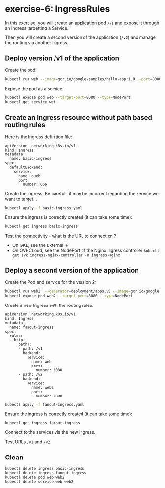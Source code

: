 # exercise-6: IngressRules

In this exercise, you will create an application pod `/v1` and expose it through an Ingress targetting a Service.


Then you will create a second version of the application (`/v2`) and manage the routing via another Ingress.

## Deploy version /v1 of the application

Create the pod:
```sh
kubectl run web --image=gcr.io/google-samples/hello-app:1.0 --port=8080
```

Expose the pod as a service:
```sh
kubectl expose pod web --target-port=8080 --type=NodePort
kubectl get service web
```

## Create an Ingress resource without path based routing rules

Here is the Ingress definition file:
```
apiVersion: networking.k8s.io/v1
kind: Ingress
metadata:
  name: basic-ingress
spec:
  defaultBackend:
    service:
      name: oueb
      port:
        number: 666
```

Create the ingress. Be carefull, it may be incorrect regarding the service we want to target...
```sh
kubectl apply -f basic-ingress.yaml
```

Ensure the ingress is correctly created (it can take some time):
```sh
kubectl get ingress basic-ingress
```

Test the connectivity - what is the URL to connect on ?
* On GKE, see the External IP
* On OVHCLoud, see the NodePort of the Nginx ingress controller `kubectl get svc ingress-nginx-controller -n ingress-nginx`

## Deploy a second version of the application

Create the Pod and service for the version 2:
```sh
kubectl run web2  --generator=deployment/apps.v1 --image=gcr.io/google-samples/hello-app:2.0 --port=8080
kubectl expose pod web2 --target-port=8080 --type=NodePort
```

Create a new Ingress with the routing rules:
```
apiVersion: networking.k8s.io/v1
kind: Ingress
metadata:
  name: fanout-ingress
spec:
  rules:
  - http:
      paths:
      - path: /v1
        backend:
          service:
            name: web
            port:
              number: 8080
      - path: /v2
        backend:
          service:
            name: web2
            port:
              number: 8080
```

```sh
kubectl apply -f fanout-ingress.yaml
```

Ensure the ingress is correctly created (it can take some time):

```sh
kubectl get ingress fanout-ingress
```

Connect to the services via the new Ingress. 

Test URLs `/v1` and `/v2`.

## Clean
```
kubectl delete ingress basic-ingress
kubectl delete ingress fanout-ingress
kubectl delete pod web web2
kubectl delete service web web2
```
